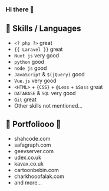 ### Hi there 👋

## 👯 Skills / Languages

- `<? php ?>` great
- `{{ Laravel }}` great
- `Nuxt js` very good
- `python` good
- `node js` good
- `JavaScript` & `$(jQuery)` good
- `Vue.js` very good
- `<HTML>` + `{CSS}` + `@Less` + `$Sass` great
- `DATABASE` & `SQL` very good
- `Git` great
- Other skills not mentioned...


## 💬 Portfoliooo 🎵 

- shahcode.com
- safagraph.com
- geevserver.com
- udex.co.uk
- kavax.co.uk
- cartoonbebin.com
- charkhooofalak.com
- and more...
